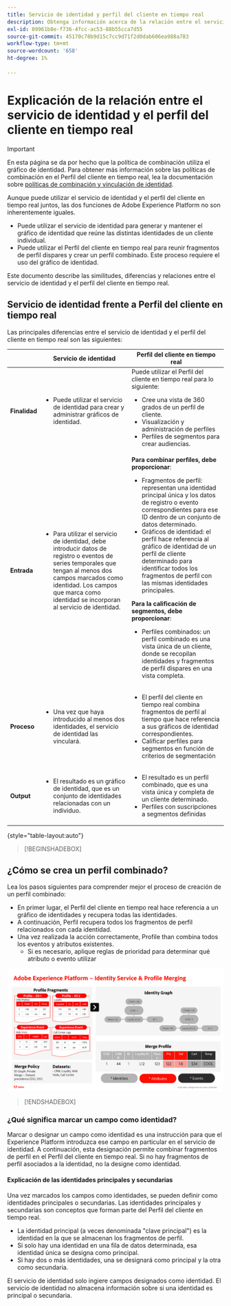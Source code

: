 ```yaml
---
title: Servicio de identidad y perfil del cliente en tiempo real
description: Obtenga información acerca de la relación entre el servicio de identidad y el perfil del cliente en tiempo real
exl-id: 09961b8e-f736-4fcc-ac53-88b55cca7d55
source-git-commit: 45170c78b9d15c7cc9d71f2d0dab606ea988a783
workflow-type: tm+mt
source-wordcount: '658'
ht-degree: 1%

---
```


# Explicación de la relación entre el servicio de identidad y el perfil del cliente en tiempo real

>[!IMPORTANT]
>
> En esta página se da por hecho que la política de combinación utiliza el gráfico de identidad. Para obtener más información sobre las políticas de combinación en el Perfil del cliente en tiempo real, lea la documentación sobre [políticas de combinación y vinculación de identidad](../profile/merge-policies/overview.md#identity-stitching).

Aunque puede utilizar el servicio de identidad y el perfil del cliente en tiempo real juntos, las dos funciones de Adobe Experience Platform no son inherentemente iguales.

* Puede utilizar el servicio de identidad para generar y mantener el gráfico de identidad que reúne las distintas identidades de un cliente individual.
* Puede utilizar el Perfil del cliente en tiempo real para reunir fragmentos de perfil dispares y crear un perfil combinado. Este proceso requiere el uso del gráfico de identidad.

Este documento describe las similitudes, diferencias y relaciones entre el servicio de identidad y el perfil del cliente en tiempo real.

## Servicio de identidad frente a Perfil del cliente en tiempo real

Las principales diferencias entre el servicio de identidad y el perfil del cliente en tiempo real son las siguientes:

| | Servicio de identidad | Perfil del cliente en tiempo real |
| --- | --- |--- |
| **Finalidad** | <ul><li>Puede utilizar el servicio de identidad para crear y administrar gráficos de identidad.</li></ul> | Puede utilizar el Perfil del cliente en tiempo real para lo siguiente: <ul><li>Cree una vista de 360 grados de un perfil de cliente.</li><li>Visualización y administración de perfiles</li><li>Perfiles de segmentos para crear audiencias.</li></ul> |
| **Entrada** | <ul><li>Para utilizar el servicio de identidad, debe introducir datos de registro o eventos de series temporales que tengan al menos dos campos marcados como identidad. Los campos que marca como identidad se incorporan al servicio de identidad.</li></ul> | **Para combinar perfiles, debe proporcionar**: <ul><li>Fragmentos de perfil: representan una identidad principal única y los datos de registro o evento correspondientes para ese ID dentro de un conjunto de datos determinado.</li><li>Gráficos de identidad: el perfil hace referencia al gráfico de identidad de un perfil de cliente determinado para identificar todos los fragmentos de perfil con las mismas identidades principales.</li></ul> **Para la calificación de segmentos, debe proporcionar**: <ul><li>Perfiles combinados: un perfil combinado es una vista única de un cliente, donde se recopilan identidades y fragmentos de perfil dispares en una vista completa.</li></ul> |
| **Proceso** | <ul><li>Una vez que haya introducido al menos dos identidades, el servicio de identidad las vinculará.</li></ul> | <ul><li>El perfil del cliente en tiempo real combina fragmentos de perfil al tiempo que hace referencia a sus gráficos de identidad correspondientes.</li><li>Calificar perfiles para segmentos en función de criterios de segmentación</li></ul> |
| **Output** | <ul><li>El resultado es un gráfico de identidad, que es un conjunto de identidades relacionadas con un individuo.</li></ul> | <ul><li>El resultado es un perfil combinado, que es una vista única y completa de un cliente determinado.</li><li>Perfiles con suscripciones a segmentos definidas</li></ul> |

{style="table-layout:auto"}

>[!BEGINSHADEBOX]

## ¿Cómo se crea un perfil combinado?

Lea los pasos siguientes para comprender mejor el proceso de creación de un perfil combinado:

* En primer lugar, el Perfil del cliente en tiempo real hace referencia a un gráfico de identidades y recupera todas las identidades.
* A continuación, Perfil recupera todos los fragmentos de perfil relacionados con cada identidad.
* Una vez realizada la acción correctamente, Profile than combina todos los eventos y atributos existentes.
   * Si es necesario, aplique reglas de prioridad para determinar qué atributo o evento utilizar

![Diagrama de flujo que detalla el funcionamiento del servicio de identidad y la combinación de perfiles.](./images/identity-settings/identity-and-profile.png)

>[!ENDSHADEBOX]

### ¿Qué significa marcar un campo como identidad?

Marcar o designar un campo como identidad es una instrucción para que el Experience Platform introduzca ese campo en particular en el servicio de identidad. A continuación, esta designación permite combinar fragmentos de perfil en el Perfil del cliente en tiempo real. Si no hay fragmentos de perfil asociados a la identidad, no la designe como identidad.

#### Explicación de las identidades principales y secundarias

Una vez marcados los campos como identidades, se pueden definir como identidades principales o secundarias. Las identidades principales y secundarias son conceptos que forman parte del Perfil del cliente en tiempo real.

* La identidad principal (a veces denominada &quot;clave principal&quot;) es la identidad en la que se almacenan los fragmentos de perfil.
* Si solo hay una identidad en una fila de datos determinada, esa identidad única se designa como principal.
* Si hay dos o más identidades, una se designará como principal y la otra como secundaria.

El servicio de identidad solo ingiere campos designados como identidad. El servicio de identidad no almacena información sobre si una identidad es principal o secundaria.
